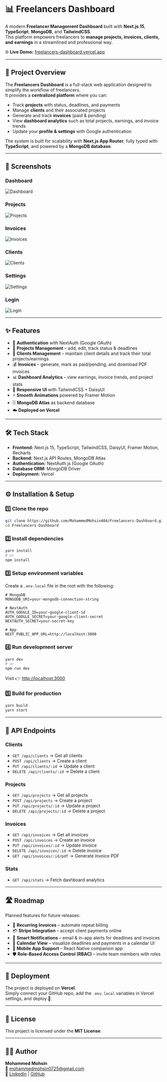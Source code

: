 # 📊 Freelancers Dashboard

A modern **Freelancer Management Dashboard** built with **Next.js 15**, **TypeScript**, **MongoDB**, and **TailwindCSS**.  
This platform empowers freelancers to **manage projects, invoices, clients, and earnings** in a streamlined and professional way.

🌐 **Live Demo:** [freelancers-dashboard.vercel.app](https://freelancers-dashboard.vercel.app/)

---

## 🚀 Project Overview

The **Freelancers Dashboard** is a full-stack web application designed to simplify the workflow of freelancers.  
It provides a **centralized platform** where you can:

- Track **projects** with status, deadlines, and payments
- Manage **clients** and their associated projects
- Generate and track **invoices** (paid & pending)
- View **dashboard analytics** such as total projects, earnings, and invoice trends
- Update your **profile & settings** with Google authentication

The system is built for scalability with **Next.js App Router**, fully typed with **TypeScript**, and powered by a **MongoDB database**.

---

## 📸 Screenshots

### Dashboard
![Dashboard](./public/screenshots/dashboard.png)

### Projects
![Projects](./public/screenshots/projects.png)

### Invoices
![Invoices](./public/screenshots/invoices.png)

### Clients
![Clients](./public/screenshots/clients.png)

### Settings
![Settings](./public/screenshots/settings.png)

### Login
![Login](./public/screenshots/login.png)



---

## ✨ Features

- 🔑 **Authentication** with NextAuth (Google OAuth)
- 📂 **Projects Management** – add, edit, track status & deadlines
- 👥 **Clients Management** – maintain client details and track their total projects/earnings
- 💰 **Invoices** – generate, mark as paid/pending, and download PDF invoices
- 📊 **Dashboard Analytics** – view earnings, invoice trends, and project stats
- 🎨 **Responsive UI** with TailwindCSS + DaisyUI
- ⚡ **Smooth Animations** powered by Framer Motion
- 🗄️ **MongoDB Atlas** as backend database
- ☁️ **Deployed on Vercel**

---

## 🛠️ Tech Stack

- **Frontend:** Next.js 15, TypeScript, TailwindCSS, DaisyUI, Framer Motion, Recharts
- **Backend:** Next.js API Routes, MongoDB Atlas
- **Authentication:** NextAuth.js (Google OAuth)
- **Database ORM:** MongoDB Driver
- **Deployment:** Vercel

---

## ⚙️ Installation & Setup

### 1️⃣ Clone the repo
```bash
git clone https://github.com/MohammedMohsin404/Freelancers-Dashboard.git
cd Freelancers-Dashboard
```

### 2️⃣ Install dependencies
```bash
yarn install
# or
npm install
```

### 3️⃣ Setup environment variables
Create a `.env.local` file in the root with the following:
```env
# MongoDB
MONGODB_URI=your-mongodb-connection-string

# NextAuth
AUTH_GOOGLE_ID=your-google-client-id
AUTH_GOOGLE_SECRET=your-google-client-secret
NEXTAUTH_SECRET=your-secret-key

# App
NEXT_PUBLIC_APP_URL=http://localhost:3000
```

### 4️⃣ Run development server
```bash
yarn dev
# or
npm run dev
```

Visit 👉 [http://localhost:3000](http://localhost:3000)

### 5️⃣ Build for production
```bash
yarn build
yarn start
```

---

## 📡 API Endpoints

### Clients
- `GET /api/clients` → Get all clients
- `POST /api/clients` → Create a client
- `PUT /api/clients/:id` → Update a client
- `DELETE /api/clients/:id` → Delete a client

### Projects
- `GET /api/projects` → Get all projects
- `POST /api/projects` → Create a project
- `PUT /api/projects/:id` → Update a project
- `DELETE /api/projects/:id` → Delete a project

### Invoices
- `GET /api/invoices` → Get all invoices
- `POST /api/invoices` → Create an invoice
- `PUT /api/invoices/:id` → Update invoice
- `DELETE /api/invoices/:id` → Delete invoice
- `GET /api/invoices/:id/pdf` → Generate invoice PDF

### Stats
- `GET /api/stats` → Fetch dashboard analytics

---

## 🛣️ Roadmap

Planned features for future releases:

- 🔄 **Recurring Invoices** – automate repeat billing
- 💳 **Stripe Integration** – accept client payments online
- 🔔 **Smart Notifications** – email & in-app alerts for deadlines and invoices
- 📅 **Calendar View** – visualize deadlines and payments in a calendar UI
- 📱 **Mobile App Support** – React Native companion app
- 🛡️ **Role-Based Access Control (RBAC)** – invite team members with roles

---

## 🚀 Deployment

The project is deployed on **Vercel**.  
Simply connect your GitHub repo, add the `.env.local` variables in Vercel settings, and deploy 🚀.

---

## 📄 License

This project is licensed under the **MIT License**.

---

## 👨‍💻 Author

**Mohammed Mohsin**  
📧 [mohammedmohsin0725@gmail.com](mailto:mohammedmohsin0725@gmail.com)  
🔗 [LinkedIn](https://www.linkedin.com/in/mohammedmohsin404/) | [GitHub](https://github.com/MohammedMohsin404)
